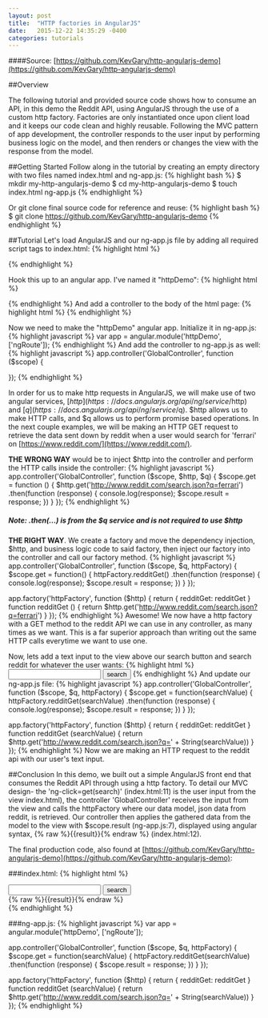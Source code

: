 ```yaml
---
layout: post
title:  "HTTP factories in AngularJS"
date:   2015-12-22 14:35:29 -0400
categories: tutorials
---
```

####Source: [https://github.com/KevGary/http-angularjs-demo](https://github.com/KevGary/http-angularjs-demo)

##Overview

The following tutorial and provided source code shows how to consume an API, in this demo the Reddit API, using AngularJS through the use of a custom http factory. Factories are only instantiated once upon client load and it keeps our code clean and highly reusable.  Following the MVC pattern of app development, the controller responds to the user input by performing business logic on the model, and then renders or changes the view with the response from the model. 

##Getting Started
Follow along in the tutorial by creating an empty directory with two files named index.html and ng-app.js:
{% highlight bash %}
$ mkdir my-http-angularjs-demo
$ cd my-http-angularjs-demo
$ touch index.html ng-app.js
{% endhighlight %}

Or git clone final source code for reference and reuse:
{% highlight bash %}
$ git clone https://github.com/KevGary/http-angularjs-demo
{% endhighlight %}

##Tutorial
Let's load AngularJS and our ng-app.js file by adding all required script tags to index.html:
{% highlight html %}
<!DOCTYPE html>
<html>
<head>
  <title>HTTP AngularJS Demo</title>
</head>
<body>

  <script src="https://ajax.googleapis.com/ajax/libs/angularjs/1.3.15/angular.min.js"></script>
  <script type="text/javascript" src="https://cdnjs.cloudflare.com/ajax/libs/angular.js/1.5.0-beta.2/angular-route.min.js"></script>
  <script type="text/javascript" src="ng-app.js"></script>
</body>
</html>
{% endhighlight %}

Hook this up to an angular app. I've named it "httpDemo":
{% highlight html %}
<html ng-app="httpDemo">
{% endhighlight %}
And add a controller to the body of the html page:
{% highlight html %}
<body ng-controller="GlobalController">
{% endhighlight %}

Now we need to make the "httpDemo" angular app.  Initialize it in ng-app.js:
{% highlight javascript %}
var app = angular.module('httpDemo', ['ngRoute']);
{% endhighlight %}
And add the controller to ng-app.js as well:
{% highlight javascript %}
app.controller('GlobalController', function ($scope) {

});
{% endhighlight %}
 
In order for us to make http requests in AngularJS, we will make use of two angular services, [$http](https://docs.angularjs.org/api/ng/service/$http) and [$q](https://docs.angularjs.org/api/ng/service/$q).  $http allows us to make HTTP calls, and $q allows us to perform promise based operations.  In the next couple examples, we will be making an HTTP GET request to retrieve the data sent down by reddit when a user would search for 'ferrari' on [https://www.reddit.com/](https://www.reddit.com/).

__THE WRONG WAY__ would be to inject $http into the controller and perform the HTTP calls inside the controller: 
{% highlight javascript %}
app.controller('GlobalController', function ($scope, $http, $q) {
  $scope.get = function () {
    $http.get('http://www.reddit.com/search.json?q=ferrari')
      .then(function (response) {
        console.log(response);
        $scope.result = response;
      })
  }
});
{% endhighlight %}
##### __Note__: .then(...) is from the $q service and is not required to use $http
__THE RIGHT WAY__. We create a factory and move the dependency injection, $http, and business logic code to said factory, then inject our factory into the controller and call our factory method.
{% highlight javascript %}
app.controller('GlobalController', function ($scope, $q, httpFactory) {
  $scope.get = function() {
    httpFactory.redditGet()
      .then(function (response) {
        console.log(response);
        $scope.result = response;
      })
  }
});      

app.factory('httpFactory', function ($http) {
  return {
    redditGet: redditGet
  }
  function redditGet () {
    return $http.get('http://www.reddit.com/search.json?q=ferrari')
  }
});
{% endhighlight %}
Awesome! We now have a http factory with a GET method to the reddit API we can use in any controller, as many times as we want.  This is a far superior approach than writing out the same HTTP calls everytime we want to use one.

Now, lets add a text input to the view above our search button and search reddit for whatever the user wants:
{% highlight html %}
<input type="text" ng-model="searchValue">
<button ng-click="get(searchValue)">search</button>
{% endhighlight %}
And update our ng-app.js file:
{% highlight javascript %}
app.controller('GlobalController', function ($scope, $q, httpFactory) {
  $scope.get = function(searchValue) {
    httpFactory.redditGet(searchValue)
      .then(function (response) {
        console.log(response);
        $scope.result = response;
      })
  }
});      

app.factory('httpFactory', function ($http) {
  return {
    redditGet: redditGet
  }
  function redditGet (searchValue) {
    return $http.get('http://www.reddit.com/search.json?q=' + String(searchValue))
  }
});
{% endhighlight %}
Now we are making an HTTP request to the reddit api with our user's text input.

##Conclusion
In this demo, we built out a simple AngularJS front end that consumes the Reddit API through using a http factory.  To detail our MVC design- the 'ng-click=get(search)' (index.html:11) is the user input from the view index.html), the controller 'GlobalController' receives the input from the view and calls the httpFactory where our data model, json data from reddit, is retrieved.  Our controller then applies the gathered data from the model to the view with $scope.result (ng-app.js:7), displayed using angular syntax, {% raw %}{{result}}{% endraw %} (index.html:12).

The final production code, also found at [https://github.com/KevGary/http-angularjs-demo](https://github.com/KevGary/http-angularjs-demo):

###index.html:
{% highlight html %}
<!DOCTYPE html>
<html ng-app="httpDemo">
<head>
  <title>HTTP AngularJS Demo</title>
</head>
<body ng-controller="GlobalController">

  <input type="text" ng-model="searchValue">
  <button ng-click="get(searchValue)">search</button>
  <div class="result">{% raw %}{{result}}{% endraw %}</div>

  <script src="https://ajax.googleapis.com/ajax/libs/angularjs/1.3.15/angular.min.js"></script>
  <script type="text/javascript" src="https://cdnjs.cloudflare.com/ajax/libs/angular.js/1.5.0-beta.2/angular-route.min.js"></script>
  <script type="text/javascript" src="ng-app.js"></script>
</body>
</html>
{% endhighlight %}

###ng-app.js:
{% highlight javascript %}
var app = angular.module('httpDemo', ['ngRoute']);

app.controller('GlobalController', function ($scope, $q, httpFactory) {
  $scope.get = function(searchValue) {
    httpFactory.redditGet(searchValue)
      .then(function (response) {
        $scope.result = response;
      })
  }
});      

app.factory('httpFactory', function ($http) {
  return {
    redditGet: redditGet
  }
  function redditGet (searchValue) {
    return $http.get('http://www.reddit.com/search.json?q=' + String(searchValue))
  }
});
{% endhighlight %}